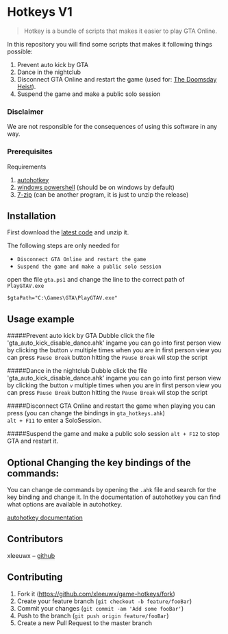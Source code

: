 # Hotkeys V1
> Hotkey is a bundle of scripts that makes it easier to play GTA Online.


In this repository you will find some scripts that makes it following things possible:
1. Prevent auto kick by GTA
1. Dance in the nightclub
1. Disconnect GTA Online and restart the game (used for: [The Doomsday Heist](https://www.youtube.com/watch?v=1FjSijYXxsM)).
1. Suspend the game and make a public solo session


### Disclaimer
We are not responsible for the consequences of using this software in any way.

### Prerequisites

Requirements
1. [autohotkey](https://www.autohotkey.com/)
1. [windows powershell](https://docs.microsoft.com/en-us/powershell/scripting/install/installing-powershell?view=powershell-6) (should be on windows by default)
1. [7-zip](https://www.7-zip.org/) (can be another program, it is just to unzip the release)


## Installation
First download the [latest code](https://github.com/xleeuwx/game-hotkeys/releases) and unzip it.

The following steps are only needed for
 - `Disconnect GTA Online and restart the game`
 - `Suspend the game and make a public solo session`

open the file `gta.ps1` and change the line to the correct path of `PlayGTAV.exe`

```
$gtaPath="C:\Games\GTA\PlayGTAV.exe"

```



## Usage example

#####Prevent auto kick by GTA
Dubble click the file 'gta_auto_kick_disable_dance.ahk'
ingame you can go into first person view by clicking the button `v` multiple times
when you are in first person view you can press `Pause Break` button hitting the `Pause Break` wil stop the script


#####Dance in the nightclub
Dubble click the file 'gta_auto_kick_disable_dance.ahk'
ingame you can go into first person view by clicking the button `v` multiple times
when you are in first person view you can press `Pause Break` button hitting the `Pause Break` wil stop the script 


#####Disconnect GTA Online and restart the game
when playing you can press (you can change the bindings in `gta_hotkeys.ahk`)  
`alt + F11` to enter a SoloSession.


#####Suspend the game and make a public solo session
`alt + F12` to stop GTA and restart it.

## Optional Changing the key bindings of the commands:
You can change de commands by opening the `.ahk` file and search for the key binding and change it.
In the documentation of autohotkey you can find what options are available in autohotkey.

[autohotkey documentation](https://www.autohotkey.com/docs/AutoHotkey.htm)


## Contributors

xleeuwx – [github](https://github.com/xleeuwx/)

## Contributing

1. Fork it (<https://github.com/xleeuwx/game-hotkeys/fork>)
2. Create your feature branch (`git checkout -b feature/fooBar`)
3. Commit your changes (`git commit -am 'Add some fooBar'`)
4. Push to the branch (`git push origin feature/fooBar`)
5. Create a new Pull Request to the master branch
